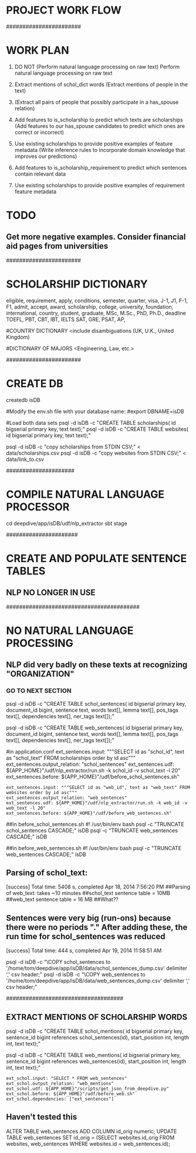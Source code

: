 PROJECT WORK FLOW
=================


#######################
# WORK PLAN

1. DO NOT (Perform natural language processing on raw text)
   Perform natural language processing on raw text

2. Extract mentions of schol_dict words
   (Extract mentions of people in the text)

3. 
   (Extract all pairs of people that possibly participate in a has_spouse relation)

4. Add features to is_scholarship to predict which texts are scholarships
   (Add features to our has_spouse candidates to predict which ones are correct or incorrect)

5. Use existing scholarships to provide positive examples of feature metadata
   (Write inference rules to incorporate domain knowledge that improves our predictions)

6. Add features to is_scholarship_requirement to predict which sentences contain relevant data

7. Use existing scholarships to provide positive examples of requirement feature metadata

# TODO
## Get more negative examples. Consider financial aid pages from universities


#######################
# SCHOLARSHIP DICTIONARY

eligible, requirement, apply, conditions, semester, quarter, visa, J-1, J1, F-1, F1, admit, accept, award, scholarship, college, university, foundation, international, country, student, graduate, MSc, M.Sc., PhD, Ph.D., deadline
TOEFL, PBT, CBT, IBT, IELTS
SAT, GRE, PSAT, AP, 

#COUNTRY DICTIONARY
<list all countries> <include disambiguations (UK, U.K., United Kingdom)

#DICTIONARY OF MAJORS
<Engineering, Law, etc.>

#######################
# CREATE DB
createdb isDB

#Modify the env.sh file with your database name:
#export DBNAME=isDB

#Load both data sets
psql -d isDB -c "CREATE TABLE scholarships( id bigserial primary key, text text);"
psql -d isDB -c "CREATE TABLE websites( id bigserial primary key, text text);"

psql -d isDB -c "copy scholarships from STDIN CSV;" < data/scholarships.csv
psql -d isDB -c "copy websites from STDIN CSV;" < data/link_to.csv


#####################
# COMPILE NATURAL LANGUAGE PROCESSOR
cd deepdive/app/isDB/udf/nlp_extractor
sbt stage

######################
# CREATE AND POPULATE SENTENCE TABLES
## NLP NO LONGER IN USE
#########################################
# NO NATURAL LANGUAGE PROCESSING
## NLP did very badly on these texts at recognizing "ORGANIZATION"
### GO TO NEXT SECTION
psql -d isDB -c "CREATE TABLE schol_sentences(
  id bigserial primary key, 
  document_id bigint,
  sentence text, 
  words text[],
  lemma text[],
  pos_tags text[],
  dependencies text[],
  ner_tags text[]);"

psql -d isDB -c "CREATE TABLE web_sentences(
  id bigserial primary key,
  document_id bigint,
  sentence text, 
  words text[],
  lemma text[],
  pos_tags text[],
  dependencies text[],
  ner_tags text[]);"

#in application.conf
    ext_sentences.input: """SELECT id as "schol_id", text as "schol_text" FROM scholarships order by id asc"""
    ext_sentences.output_relation: "schol_sentences"
    ext_sentences.udf: ${APP_HOME}"/udf/nlp_extractor/run.sh -k schol_id -v schol_text -l 20"
    ext_sentences.before: ${APP_HOME}"/udf/before_schol_sentences.sh"

    ext_sentences.input: """SELECT id as "web_id", text as "web_text" FROM websites order by id asc"""
    ext_sentences.output_relation: "web_sentences"
    ext_sentences.udf: ${APP_HOME}"/udf/nlp_extractor/run.sh -k web_id -v web_text -l 20"
    ext_sentences.before: ${APP_HOME}"/udf/before_web_sentences.sh"


##in before_schol_sentences.sh
#! /usr/bin/env bash
psql -c "TRUNCATE schol_sentences CASCADE;" isDB
psql -c "TRUNCATE web_sentences CASCADE;" isDB

##in before_web_sentences.sh
#! /usr/bin/env bash
psql -c "TRUNCATE web_sentences CASCADE;" isDB

## Parsing of schol_text:
[success] Total time: 5408 s, completed Apr 18, 2014 7:56:20 PM
##Parsing of web_text:
takes ~10 minutes
##schol_text sentence table = 10MB
##web_text sentence table = 16 MB
##What??
## Sentences were very big (run-ons) because there were no periods "." After adding these, the run time for schol_sentences was reduced
[success] Total time: 444 s, completed Apr 19, 2014 11:58:51 AM


psql -d isDB -c "\COPY schol_sentences to '/home/tom/deepdive/app/isDB/data/schol_sentences_dump.csv' delimiter ',' csv header;"
psql -d isDB -c "\COPY web_sentences to '/home/tom/deepdive/app/isDB/data/web_sentences_dump.csv' delimiter ',' csv header;"


####################################
## EXTRACT MENTIONS OF SCHOLARSHIP WORDS

psql -d isDB -c "CREATE TABLE schol_mentions(
  id bigserial primary key, 
  sentence_id bigint references schol_sentences(id),
  start_position int,
  length int,
  text text);"

psql -d isDB -c "CREATE TABLE web_mentions(
  id bigserial primary key, 
  sentence_id bigint references web_sentences(id),
  start_position int,
  length int,
  text text);"

    ext_schol.input: "SELECT * FROM web_sentences"
    ext_schol.output_relation: "web_mentions"
    ext_schol.udf: ${APP_HOME}"/scripts/get_json_from_deepdive.py"
    ext_schol.before: ${APP_HOME}"/udf/before_web.sh"
    ext_schol.dependencies: ["ext_sentences"]






## Haven't tested this
ALTER TABLE web_sentences ADD COLUMN id_orig numeric;
UPDATE TABLE web_sentences SET id_orig = (SELECT websites.id_orig
  FROM websites, web_sentences
  WHERE websites.id = web_sentences.id);


